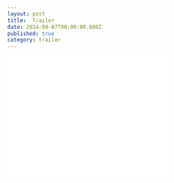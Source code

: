 ```yaml
---
layout: post
title:  Trailer
date: 2014-09-07T00:00:00.000Z
published: true
category: trailer
---
```


<iframe src="//player.vimeo.com/video/70083932?portrait=0&amp;autoplay=1" width="367" height="275" frameborder="0" webkitallowfullscreen mozallowfullscreen allowfullscreen></iframe>
